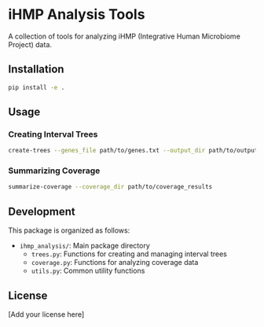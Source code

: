 # iHMP Analysis Tools

A collection of tools for analyzing iHMP (Integrative Human Microbiome Project) data.

## Installation

```bash
pip install -e .
```

## Usage

### Creating Interval Trees

```bash
create-trees --genes_file path/to/genes.txt --output_dir path/to/output
```

### Summarizing Coverage

```bash
summarize-coverage --coverage_dir path/to/coverage_results
```

## Development

This package is organized as follows:

- `ihmp_analysis/`: Main package directory
  - `trees.py`: Functions for creating and managing interval trees
  - `coverage.py`: Functions for analyzing coverage data
  - `utils.py`: Common utility functions

## License

[Add your license here] 